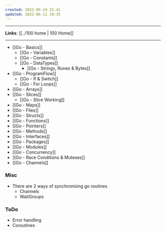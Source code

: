 ```yaml
---
created: 2022-05-14 21:41
updated: 2022-06-11 19:35
---
```

---
**Links**: [[../100 home | 100 Home]]

---
- [[Go - Basics]]
	- [[Go - Variables]]
	- [[Go - Constants]]
	- [[Go - DataTypes]]
		- [[Go - Strings, Runes & Bytes]]
- [[Go - ProgramFlow]]
	- [[Go - If & Switch]]
	- [[Go - For Loops]]
- [[Go - Arrays]]
- [[Go - Slices]]
	- [[Go - Slice Working]]
- [[Go - Maps]]
- [[Go - Files]]
- [[Go - Structs]]
- [[Go - Functions]]
- [[Go - Pointers]]
- [[Go - Methods]]
- [[Go - Interfaces]]
- [[Go - Packages]]
- [[Go - Modules]]
- [[Go - Concurrency]]
- [[Go - Race Conditions & Mutexes]]
- [[Go - Channels]]


### Misc
- There are 2 ways of synchronising go routines
	- Channels 
	- WaitGroups

### ToDo
- Error handling 
- Coroutines